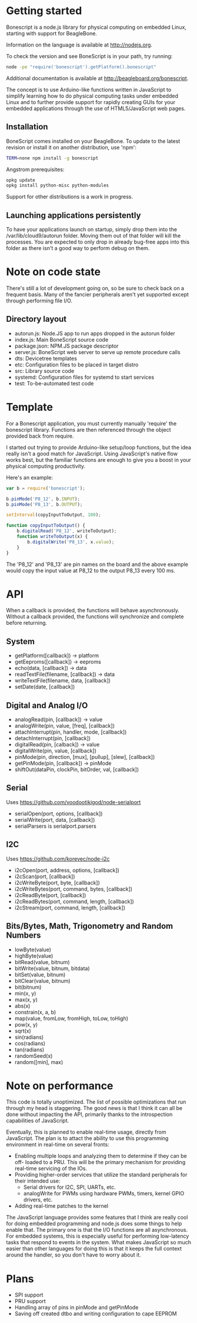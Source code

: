 Getting started
===============
Bonescript is a node.js library for physical computing on embedded Linux,
starting with support for BeagleBone.

Information on the language is available at http://nodejs.org.

To check the version and see BoneScript is in your path, try running:
````sh
node -pe "require('bonescript').getPlatform().bonescript"
````

Additional documentation is available at http://beagleboard.org/bonescript.

The concept is to use Arduino-like functions written in JavaScript to
simplify learning how to do physical computing tasks under embedded Linux
and to further provide support for rapidly creating GUIs for your embedded
applications through the use of HTML5/JavaScript web pages.


Installation
------------
BoneScript comes installed on your BeagleBone. To update
to the latest revision or install it on another distribution, use 'npm':

````sh
TERM=none npm install -g bonescript
````

Angstrom prerequisites:
````sh
opkg update
opkg install python-misc python-modules
````

Support for other distributions is a work in progress.


Launching applications persistently
-----------------------------------
To have your applications launch on startup, simply drop them into the
/var/lib/cloud9/autorun folder.  Moving them out of that folder will kill
the processes.  You are expected to only drop in already bug-free apps into
this folder as there isn't a good way to perform debug on them.

Note on code state
==================
There's still a lot of development going on, so be sure to check back on a 
frequent basis.  Many of the fancier peripherals aren't yet supported
except through performing file I/O.

Directory layout
----------------
* autorun.js: Node.JS app to run apps dropped in the autorun folder
* index.js: Main BoneScript source code
* package.json: NPM.JS package descriptor
* server.js: BoneScript web server to serve up remote procedure calls
* dts: Devicetree templates
* etc: Configuration files to be placed in target distro
* src: Library source code
* systemd: Configuration files for systemd to start services
* test: To-be-automated test code

Template
========
For a Bonescript application, you must currently manually 'require' the
bonescript library.  Functions are then referenced through the object
provided back from require.

I started out trying to provide Arduino-like setup/loop functions, but the
idea really isn't a good match for JavaScript.  Using JavaScript's native
flow works best, but the familiar functions are enough to give you a boost
in your physical computing productivity.

Here's an example:

````javascript
var b = require('bonescript');

b.pinMode('P8_12', b.INPUT);
b.pinMode('P8_13', b.OUTPUT);

setInterval(copyInputToOutput, 100);

function copyInputToOutput() {
    b.digitalRead('P8_12', writeToOutput);
    function writeToOutput(x) {
        b.digitalWrite('P8_13', x.value);
    }
}
````

The 'P8\_12' and 'P8\_13' are pin names on the board and the above example
would copy the input value at P8\_12 to the output P8\_13 every 100 ms.


API
===
When a callback is provided, the functions will behave asynchronously.
Without a callback provided, the functions will synchronize and complete
before returning.

System
------
* getPlatform([callback]) -> platform
* getEeproms([callback]) -> eeproms
* echo(data, [callback]) -> data
* readTextFile(filename, [callback]) -> data
* writeTextFile(filename, data, [callback])
* setDate(date, [callback])

Digital and Analog I/O
----------------------
* analogRead(pin, [callback]) -> value
* analogWrite(pin, value, [freq], [callback])
* attachInterrupt(pin, handler, mode, [callback])
* detachInterrupt(pin, [callback])
* digitalRead(pin, [calback]) -> value
* digitalWrite(pin, value, [callback])
* pinMode(pin, direction, [mux], [pullup], [slew], [callback])
* getPinMode(pin, [callback]) -> pinMode
* shiftOut(dataPin, clockPin, bitOrder, val, [callback])

Serial
------
Uses https://github.com/voodootikigod/node-serialport
* serialOpen(port, options, [callback])
* serialWrite(port, data, [callback])
* serialParsers is serialport.parsers

I2C
---
Uses https://github.com/korevec/node-i2c
* i2cOpen(port, address, options, [callback])
* i2cScan(port, [callback])
* i2cWriteByte(port, byte, [callback])
* i2cWriteBytes(port, command, bytes, [callback])
* i2cReadByte(port, [callback])
* i2cReadBytes(port, command, length, [callback])
* i2cStream(port, command, length, [callback])

Bits/Bytes, Math, Trigonometry and Random Numbers
-------------------------------------------------
* lowByte(value)
* highByte(value)
* bitRead(value, bitnum)
* bitWrite(value, bitnum, bitdata) 
* bitSet(value, bitnum) 
* bitClear(value, bitnum) 
* bit(bitnum)
* min(x, y)
* max(x, y)
* abs(x)
* constrain(x, a, b)
* map(value, fromLow, fromHigh, toLow, toHigh)
* pow(x, y)
* sqrt(x)
* sin(radians)
* cos(radians)
* tan(radians)
* randomSeed(x)
* random([min], max)


Note on performance
===================
This code is totally unoptimized.  The list of possible optimizations that run
through my head is staggering.  The good news is that I think it can all be
done without impacting the API, primarily thanks to the introspection
capabilities of JavaScript.

Eventually, this is planned to enable real-time usage, directly from
JavaScript.  The plan is to attact the ability to use this programming environment
in real-time on several fronts:
* Enabling multiple loops and analyzing them to determine if they can be off-
  loaded to a PRU.  This will be the primary mechanism for providing real-time
  servicing of the IOs.
* Providing higher-order services that utilize the standard peripherals for
  their intended use:
  - Serial drivers for I2C, SPI, UARTs, etc.
  - analogWrite for PWMs using hardware PWMs, timers, kernel GPIO drivers, etc.
* Adding real-time patches to the kernel


The JavaScript language provides some features that I think are really cool
for doing embedded programming and node.js does some things to help enable
that.  The primary one is that the I/O functions are all asynchronous.  For
embedded systems, this is especially useful for performing low-latency tasks
that respond to events in the system.  What makes JavaScript so much easier
than other languages for doing this is that it keeps the full context around
the handler, so you don't have to worry about it.

Plans
=====
* SPI support
* PRU support
* Handling array of pins in pinMode and getPinMode
* Saving off created dtbo and writing configuration to cape EEPROM

